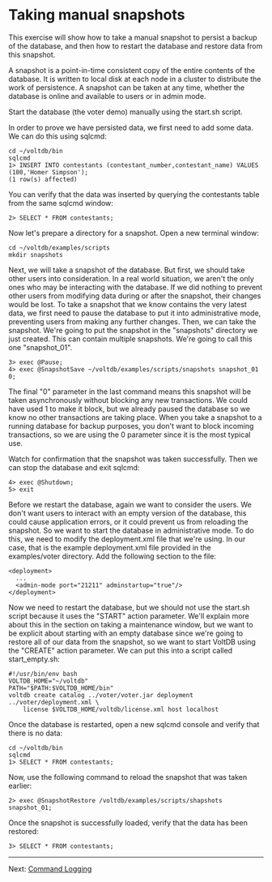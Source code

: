# Taking manual snapshots #
This exercise will show how to take a manual snapshot to persist a backup of the database, and then how to restart the database and restore data from this snapshot.

A snapshot is a point-in-time consistent copy of the entire contents of the database.  It is written to local disk at each node in a cluster to distribute the work of persistence.  A snapshot can be taken at any time, whether the database is online and available to users or in admin mode.

Start the database (the voter demo) manually using the start.sh script.

In order to prove we have persisted data, we first need to add some data.  We can do this using sqlcmd:

    cd ~/voltdb/bin
    sqlcmd
    1> INSERT INTO contestants (contestant_number,contestant_name) VALUES (100,'Homer Simpson');
    (1 row(s) affected)

You can verify that the data was inserted by querying the contestants table from the same sqlcmd window:

    2> SELECT * FROM contestants;
    
Now let's prepare a directory for a snapshot.  Open a new terminal window:

    cd ~/voltdb/examples/scripts
    mkdir snapshots

Next, we will take a snapshot of the database.  But first, we should take other users into consideration.  In a real world situation, we aren't the only ones who may be interacting with the database.  If we did nothing to prevent other users from modifying data during or after the snapshot, their changes would be lost.  To take a snapshot that we know contains the very latest data, we first need to pause the database to put it into administrative mode, preventing users from making any further changes.  Then, we can take the snapshot.  We're going to put the snapshot in the "snapshots" directory we just created.  This can contain multiple snapshots.  We're going to call this one "snapshot_01".  

    3> exec @Pause;
    4> exec @SnapshotSave ~/voltdb/examples/scripts/snapshots snapshot_01 0;

The final "0" parameter in the last command means this snapshot will be taken asynchronously without blocking any new transactions.  We could have used 1 to make it block, but we already paused the database so we know no other transactions are taking place.  When you take a snapshot to a running database for backup purposes, you don't want to block incoming transactions, so we are using the 0 parameter since it is the most typical use.

Watch for confirmation that the snapshot was taken successfully.  Then we can stop the database and exit sqlcmd:

    4> exec @Shutdown;
    5> exit
    
Before we restart the database, again we want to consider the users.  We don't want users to interact with an empty version of the database, this could cause application errors, or it could prevent us from reloading the snapshot.  So we want to start the database in administrative mode.  To do this, we need to modify the deployment.xml file that we're using.  In our case, that is the example deployment.xml file provided in the examples/voter directory.  Add the following section to the file:

    <deployment>
      ...
      <admin-mode port="21211" adminstartup="true"/>
    </deployment>

Now we need to restart the database, but we should not use the start.sh script because it uses the "START" action parameter.  We'll explain more about this in the section on taking a maintenance window, but we want to be explicit about starting with an empty database since we're going to restore all of our data from the snapshot, so we want to start VoltDB using the "CREATE" action parameter.  We can put this into a script called start_empty.sh:

    #!/usr/bin/env bash
    VOLTDB_HOME="~/voltdb"
    PATH="$PATH:$VOLTDB_HOME/bin"
    voltdb create catalog ../voter/voter.jar deployment ../voter/deployment.xml \
        license $VOLTDB_HOME/voltdb/license.xml host localhost

Once the database is restarted, open a new sqlcmd console and verify that there is no data:

    cd ~/voltdb/bin
    sqlcmd
    1> SELECT * FROM contestants;

Now, use the following command to reload the snapshot that was taken earlier:

    2> exec @SnapshotRestore /voltdb/examples/scripts/shapshots snapshot_01;
    
Once the snapshot is successfully loaded, verify that the data has been restored:

    3> SELECT * FROM contestants;


-----------------------------

Next: [Command Logging](ex_cli_03_commandlogging.md)
